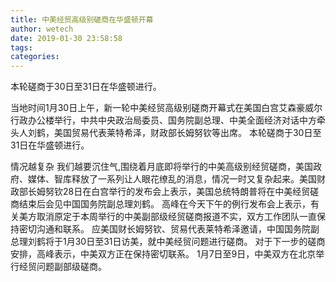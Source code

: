```yaml
---
title: 中美经贸高级别磋商在华盛顿开幕
author: wetech
date: 2019-01-30 23:58:58
tags: 
categories: 
---
```

本轮磋商于30日至31日在华盛顿进行。
<!-- more -->
当地时间1月30日上午，新一轮中美经贸高级别磋商开幕式在美国白宫艾森豪威尔行政办公楼举行，中共中央政治局委员、国务院副总理、中美全面经济对话中方牵头人刘鹤，美国贸易代表莱特希泽，财政部长姆努钦等出席。
本轮磋商于30日至31日在华盛顿进行。
 
 
情况越复杂 我们越要沉住气,围绕着月底即将举行的中美高级别经贸磋商，美国政府、媒体、智库释放了一系列让人眼花缭乱的消息，情况一时又复杂起来。美国财政部长姆努钦28日在白宫举行的发布会上表示，美国总统特朗普将在中美经贸磋商结束后会见中国国务院副总理刘鹤。
高峰在今天下午的例行发布会上表示，有关美方取消原定于本周举行的中美副部级经贸磋商报道不实，双方工作团队一直保持密切沟通和联系。
应美国财长姆努钦、贸易代表莱特希泽邀请，中国国务院副总理刘鹤将于1月30日至31日访美，就中美经贸问题进行磋商。
对于下一步的磋商安排，高峰表示，中美双方正在保持密切联系。
1月7日至9日，中美双方在北京举行经贸问题副部级磋商。
